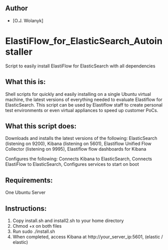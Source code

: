 ## Author
- [O.J. Wolanyk]

# ElastiFlow_for_ElasticSearch_Autoinstaller
Script to easily install ElastiFlow for ElasticSearch with all dependencies

What this is:
----------------
Shell scripts for quickly and easily installing on a single Ubuntu virtual machine, the latest versions of everything needed to evaluate Elastiflow for ElasticSearch. This script can be used by Elastiflow staff to create personal test environments or even virtual appliances to speed up customer PoCs.

What this script does:
----------------
  Downloads and installs the latest versions of the following:
    ElasticSearch (listening on 9200),
    Kibana (listening on 5601),
    Elastiflow Unified Flow Collector (listening on 9995),
    Elastiflow flow dashboards for Kibana
  
  Configures the following:
    Connects Kibana to ElasticSearch,
    Connects ElastiFlow to ElasticSearch,
    Configures services to start on boot

Requirements:
----------------
One Ubuntu Server

Instructions:
----------------
1) Copy install.sh and install2.sh to your home directory
2) Chmod +x on both files
3) Run sudo ./install.sh
4) When completed, access Kibana at http://your_server_ip:5601, (elastic / elastic)
